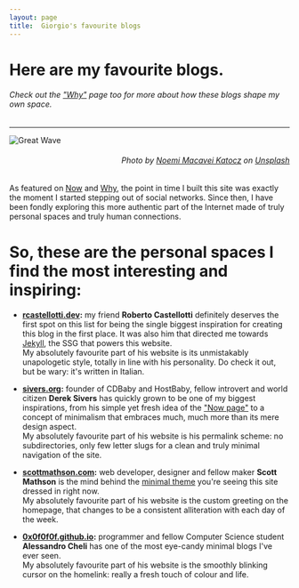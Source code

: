 ```yaml
---
layout: page
title:  Giorgio's favourite blogs
---
```


# Here are my favourite blogs.
###### Check out the ["Why"](/why) page too for more about how these blogs shape my own space.
---

![Great Wave](/assets/img/pages/noemi-macavei-katocz-GAv6SVHKQiw-unsplash-crop.jpg)
<h6 style="text-align: right"><i>
Photo by
<a href="https://unsplash.com/@noemiphotography">
Noemi Macavei Katocz</a>
on
<a href="https://unsplash.com">
Unsplash</a>
</i></h6>

As featured on [Now](/now) and [Why](/why), the point in time I built this site was exactly the moment I started stepping out of social networks. Since then, I have been fondly exploring this more authentic part of the Internet made of truly personal spaces and truly human connections.

# So, these are the personal spaces I find the most interesting and inspiring:

-   **[rcastellotti.dev](http://rcastellotti.dev):** my friend **Roberto Castellotti** definitely deserves the first spot on this list for being the single biggest inspiration for creating this blog in the first place.
It was also him that directed me towards [Jekyll](http://jekyllrb.com), the SSG that powers this website.       
My absolutely favourite part of his website is its unmistakably unapologetic style, totally in line with his personality.
Do check it out, but be wary: it's written in Italian.

-   **[sivers.org](http://sivers.org):** founder of CDBaby and HostBaby, fellow introvert and world citizen **Derek Sivers** has quickly grown to be one of my biggest inspirations, from his simple yet fresh idea of the ["Now page"](http://nownownow.com/about) to a concept of minimalism that embraces much, much more than its mere design aspect.       
My absolutely favourite part of his website is his permalink scheme: no subdirectories, only few letter slugs for a clean and truly minimal navigation of the site.

-   **[scottmathson.com](https://scottmathson.com):** web developer, designer and fellow maker **Scott Mathson** is the mind behind the [minimal theme](https://scottmathson.com/blog/2017/04/27/developing-a-jekyll-website-theme) you're seeing this site dressed in right now.       
My absolutely favourite part of his website is the custom greeting on the homepage, that changes to be a consistent alliteration with each day of the week.

-   **[0x0f0f0f.github.io](https://0x0f0f0f.github.io):** programmer and fellow Computer Science student **Alessandro Cheli** has one of the most eye-candy minimal blogs I've ever seen.       
My absolutely favourite part of his website is the smoothly blinking cursor on the homelink: really a fresh touch of colour and life.